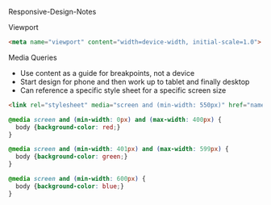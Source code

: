 Responsive-Design-Notes

Viewport
```html
<meta name="viewport" content="width=device-width, initial-scale=1.0">
```
Media Queries
* Use content as a guide for breakpoints, not a device
* Start design for phone and then work up to tablet and finally desktop
* Can reference a specific style sheet for a specific screen size

```html
<link rel="stylesheet" media="screen and (min-width: 550px)" href="name-of-stylesheet.css">

```
```CSS
@media screen and (min-width: 0px) and (max-width: 400px) {
  body {background-color: red;}
}

@media screen and (min-width: 401px) and (max-width: 599px) {
  body {background-color: green;}
}

@media screen and (min-width: 600px) {
  body {background-color: blue;}
}
```
